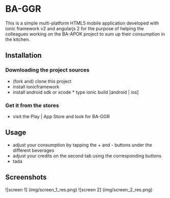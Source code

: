 # BA-GGR

This is a simple multi-platform HTML5 mobile application developed with ionic framework v2 and angularjs 2
for the purpose of helping the colleagues working on the BA-APOK project to sum up their consumption in the kitchen.

## Installation

### Downloading the project sources 

 * (fork and) clone this project
  * install ionicframework 
   * install android sdk or xcode 
    * type ionic build [android | ios]

### Get it from the stores

 * visit the Play | App Store and look for BA-GGR

## Usage 

 * adjust your consumption by tapping the + and - buttons under the different beverages
  * adjust your credits on the second tab using the corresponding buttons 
   * tada

## Screenshots

![screen 1] (img/screen_1_res.png) 
![screen 2] (img/screen_2_res.png)

